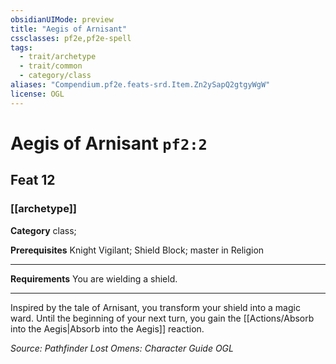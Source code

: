 ```yaml
---
obsidianUIMode: preview
title: "Aegis of Arnisant"
cssclasses: pf2e,pf2e-spell
tags:
  - trait/archetype
  - trait/common
  - category/class
aliases: "Compendium.pf2e.feats-srd.Item.Zn2ySapQ2gtgyWgW"
license: OGL
---
```

# Aegis of Arnisant `pf2:2`
## Feat 12
### [[archetype]]

**Category** class; 



**Prerequisites** Knight Vigilant; Shield Block; master in Religion
* * *
**Requirements** You are wielding a shield.

* * *

Inspired by the tale of Arnisant, you transform your shield into a magic ward. Until the beginning of your next turn, you gain the [[Actions/Absorb into the Aegis|Absorb into the Aegis]] reaction.

*Source: Pathfinder Lost Omens: Character Guide*
*OGL*